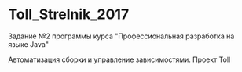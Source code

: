 # Toll_Strelnik_2017

Задание №2 программы курса "Профессиональная разработка на языке Java"

Автоматизация сборки и управление зависимостями. Проект Toll